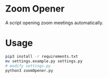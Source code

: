 # Zoom Opener

A script opening zoom meetings automatically.

# Usage

```bash
pip3 install -r requirements.txt
mv settings.example.py settings.py
# modify settings.py
python3 zoomOpener.py
```